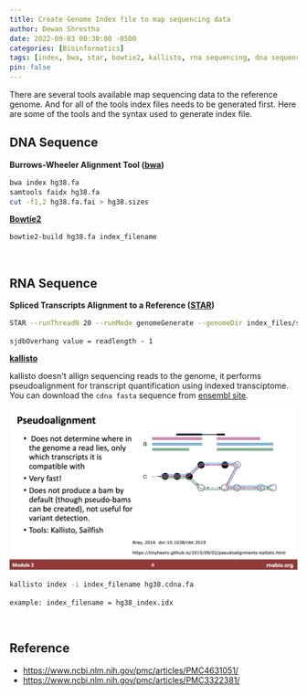 ```yaml
---
title: Create Genome Index file to map sequencing data
author: Dewan Shrestha
date: 2022-09-03 00:30:00 -0500 
categories: [Bioinformatics]
tags: [index, bwa, star, bowtie2, kallisto, rna sequencing, dna sequencing, alignment]
pin: false
---
```


There are several tools available map sequencing data to the reference genome. And for all of the tools index files needs to be generated first. Here are some of the tools and the syntax used to generate index file.


## DNA Sequence

**Burrows-Wheeler Alignment Tool ([bwa](http://bio-bwa.sourceforge.net/bwa.shtml))**

```sh
bwa index hg38.fa
samtools faidx hg38.fa
cut -f1,2 hg38.fa.fai > hg38.sizes
```
**[Bowtie2](http://bowtie-bio.sourceforge.net/bowtie2/manual.shtml)**

```sh
bowtie2-build hg38.fa index_filename
```
<br/>

## RNA Sequence

**Spliced Transcripts Alignment to a Reference ([STAR](https://physiology.med.cornell.edu/faculty/skrabanek/lab/angsd/lecture_notes/STARmanual.pdf))**

```sh
STAR --runThreadN 20 --runMode genomeGenerate --genomeDir index_files/star_2.5.3a --genomeFastaFiles hg38.fa --sjdbGTFfile gencode.v41.annotation.gtf --sjdbOverhang 99
```
`sjdbOverhang value = readlength - 1`

**[kallisto](https://pachterlab.github.io/kallisto/manual)**

kallisto doesn't allign sequencing reads to the genome, it performs pseudoalignment for transcript quantification using indexed transciptome. You can download the `cdna fasta` sequence from [ensembl site](https://useast.ensembl.org/info/data/ftp/index.html).

![pseudo_alignment](/assets/img/pseudoalignment.png)
```sh
kallisto index -i index_filename hg38.cdna.fa
```

`example: index_filename = hg38_index.idx`

<br/>

## Reference

-   https://www.ncbi.nlm.nih.gov/pmc/articles/PMC4631051/
-   https://www.ncbi.nlm.nih.gov/pmc/articles/PMC3322381/